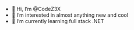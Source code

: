 - 👋 Hi, I’m @CodeZ3X
- 👀 I’m interested in almost anything new and cool
- 🌱 I’m currently learning full stack .NET

<!---
CodeZ3X/CodeZ3X is a ✨ special ✨ repository because its `README.md` (this file) appears on your GitHub profile.
You can click the Preview link to take a look at your changes.
--->
